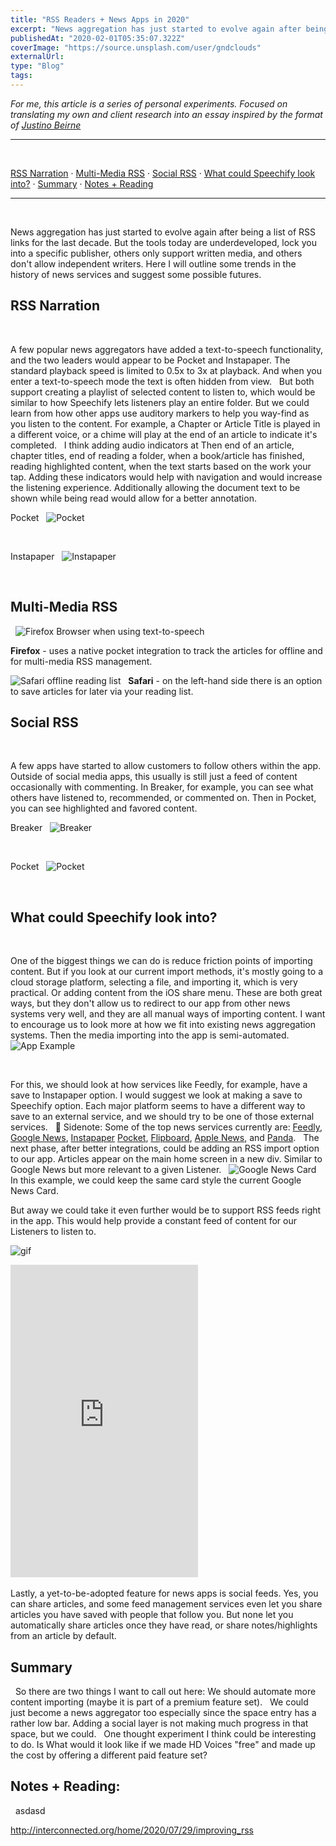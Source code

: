 ```yaml
---
title: "RSS Readers + News Apps in 2020"
excerpt: "News aggregation has just started to evolve again after being a list of RSS links for the last decade."
publishedAt: "2020-02-01T05:35:07.322Z"
coverImage: "https://source.unsplash.com/user/gndclouds"
externalUrl:
type: "Blog"
tags:
---
```


_For me, this article is a series of personal experiments. Focused on translating my own and client research into an essay inspired by the format of [Justino Beirne](https://www.justinobeirne.com/)_
&nbsp;

---

&nbsp;

[RSS Narration](#rss-narration) · [Multi-Media RSS](#Multi-Media-RSS) · [Social RSS](#social-rss) · [What could Speechify look into?](#what-could-speechify-look-into%3F) · [Summary](#summary) · [Notes + Reading](#notes-%2B-reading%3A)
&nbsp;

---

&nbsp;

News aggregation has just started to evolve again after being a list of RSS links for the last decade. But the tools today are underdeveloped, lock you into a specific publisher, others only support written media, and others don't allow independent writers. Here I will outline some trends in the history of news services and suggest some possible futures.
&nbsp;

## RSS Narration

&nbsp;

A few popular news aggregators have added a text-to-speech functionality, and the two leaders would appear to be Pocket and Instapaper. The standard playback speed is limited to 0.5x to 3x at playback. And when you enter a text-to-speech mode the text is often hidden from view.
&nbsp;
But both support creating a playlist of selected content to listen to, which would be similar to how Speechify lets listeners play an entire folder. But we could learn from how other apps use auditory markers to help you way-find as you listen to the content. For example, a Chapter or Article Title is played in a different voice, or a chime will play at the end of an article to indicate it's completed.
&nbsp;
I think adding audio indicators at Then end of an article, chapter titles, end of reading a folder, when a book/article has finished, reading highlighted content, when the text starts based on the work your tap. Adding these indicators would help with navigation and would increase the listening experience. Additionally allowing the document text to be shown while being read would allow for a better annotation.
&nbsp;

Pocket
&nbsp;
![Pocket](https://thumbs.gfycat.com/RedAlertCattle-size_restricted.gif)

&nbsp;

Instapaper
&nbsp;
![Instapaper](https://thumbs.gfycat.com/ShadySplendidFurseal-size_restricted.gif)

&nbsp;

## Multi-Media RSS

&nbsp;
![Firefox Browser when using text-to-speech](/img/speechify/browser-firefox-text-to-speech.jpeg)
&nbsp;

**Firefox** - uses a native pocket integration to track the articles for offline and for multi-media RSS management.
&nbsp;

![Safari offline reading list](/img/speechify/browser-safari-reading-list.jpeg)
&nbsp;
**Safari** - on the left-hand side there is an option to save articles for later via your reading list.
&nbsp;

## Social RSS

&nbsp;

A few apps have started to allow customers to follow others within the app. Outside of social media apps, this usually is still just a feed of content occasionally with commenting. In Breaker, for example, you can see what others have listened to, recommended, or commented on. Then in Pocket, you can see highlighted and favored content.
&nbsp;

Breaker
&nbsp;
![Breaker](https://thumbs.gfycat.com/DesertedCriminalDuckbillplatypus-size_restricted.gif)

&nbsp;

Pocket
&nbsp;
![Pocket](https://thumbs.gfycat.com/PastelWarpedGroundhog-size_restricted.gif)

&nbsp;

## What could Speechify look into?

&nbsp;

One of the biggest things we can do is reduce friction points of importing content. But if you look at our current import methods, it's mostly going to a cloud storage platform, selecting a file, and importing it, which is very practical. Or adding content from the iOS share menu. These are both great ways, but they don't allow us to redirect to our app from other news systems very well, and they are all manual ways of importing content. I want to encourage us to look more at how we fit into existing news aggregation systems. Then the media importing into the app is semi-automated.
&nbsp;
![App Example](https://thumbs.gfycat.com/SmoggyBadAstarte-size_restricted.gif)

&nbsp;

For this, we should look at how services like Feedly, for example, have a save to Instapaper option. I would suggest we look at making a save to Speechify option. Each major platform seems to have a different way to save to an external service, and we should try to be one of those external services.
&nbsp;
👀 Sidenote: Some of the top news services currently are: [Feedly](http://feedly.com/), [Google News](https://news.google.com/), [Instapaper](https://www.instapaper.com) [Pocket](Pocket), [Flipboard](https://flipboard.com/), [Apple News](https://www.apple.com/apple-news/), and [Panda](http://usepanda.com/).
&nbsp;
The next phase, after better integrations, could be adding an RSS import option to our app. Articles appear on the main home screen in a new div. Similar to Google News but more relevant to a given Listener.
&nbsp;
![Google News Card](/img/speechify/C57F6895-A9DF-458A-8145-C213066AFD5C.jpeg#left)
In this example, we could keep the same card style the current Google News Card.
&nbsp;

But away we could take it even further would be to support RSS feeds right in the app. This would help provide a constant feed of content for our Listeners to listen to.
&nbsp;

![gif](https://thumbs.gfycat.com/DesertedCriminalDuckbillplatypus-size_restricted.gif#left)

<iframe title="Gif" src='https://gfycat.com/ifr/DesertedCriminalDuckbillplatypus' frameborder='0' scrolling='no' allowfullscreen  height='500'></iframe>
&nbsp;

Lastly, a yet-to-be-adopted feature for news apps is social feeds. Yes, you can share articles, and some feed management services even let you share articles you have saved with people that follow you. But none let you automatically share articles once they have read, or share notes/highlights from an article by default.
&nbsp;

## Summary

&nbsp;
So there are two things I want to call out here:
We should automate more content importing (maybe it is part of a premium feature set).
&nbsp;
We could just become a news aggregator too especially since the space entry has a rather low bar.
Adding a social layer is not making much progress in that space, but we could.
&nbsp;
One thought experiment I think could be interesting to do. Is What would it look like if we made HD Voices "free" and made up the cost by offering a different paid feature set?
&nbsp;

## Notes + Reading:

&nbsp;
asdasd
&nbsp;

http://interconnected.org/home/2020/07/29/improving_rss
